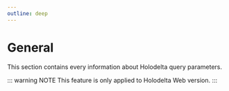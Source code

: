 ```yaml
---
outline: deep
---
```


# General

This section contains every information about Holodelta query parameters.

::: warning NOTE
This feature is only applied to Holodelta Web version.
:::